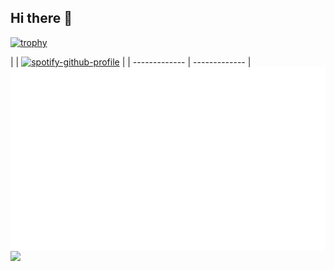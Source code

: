 ## Hi there 👋

[![trophy](https://github-profile-trophy.vercel.app/?username=junayeeed&theme=onedark)](https://github.com/ryo-ma/github-profile-trophy)

| <a href="#macropower-title">
  <img src="https://raw.githubusercontent.com/MacroPower/github-stats-transparent/output/generated/overview.svg" alt="macropower" align="right" />
</a> | [![spotify-github-profile](https://spotify-github-profile.vercel.app/api/view?uid=ckiowjguw9o4qv97hwzetqse7&cover_image=true&theme=default&show_offline=false&background_color=121212&interchange=false&bar_color=53b14f&bar_color_cover=true)](https://spotify-github-profile.vercel.app/api/view?uid=ckiowjguw9o4qv97hwzetqse7&redirect=true) |
| ------------- | ------------- |

[![](https://visitcount.itsvg.in/api?id=junayeeed&label=Profile%20Views&color=12&icon=6&pretty=true)](https://visitcount.itsvg.in)

<!--
**Junayeeed/Junayeeed** is a ✨ _special_ ✨ repository because its `README.md` (this file) appears on your GitHub profile.

Here are some ideas to get you started:

- 🔭 I’m currently working on ...
- 🌱 I’m currently learning ...
- 👯 I’m looking to collaborate on ...
- 🤔 I’m looking for help with ...
- 💬 Ask me about ...
- 📫 How to reach me: ...
- 😄 Pronouns: ...
- ⚡ Fun fact: ...
-->
